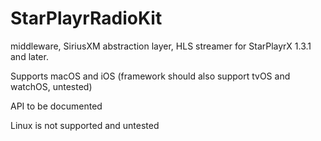 # StarPlayrRadioKit

middleware, SiriusXM abstraction layer, HLS streamer for StarPlayrX 1.3.1 and later.

Supports macOS and iOS (framework should also support tvOS and watchOS, untested)

API to be documented

Linux is not supported and untested
